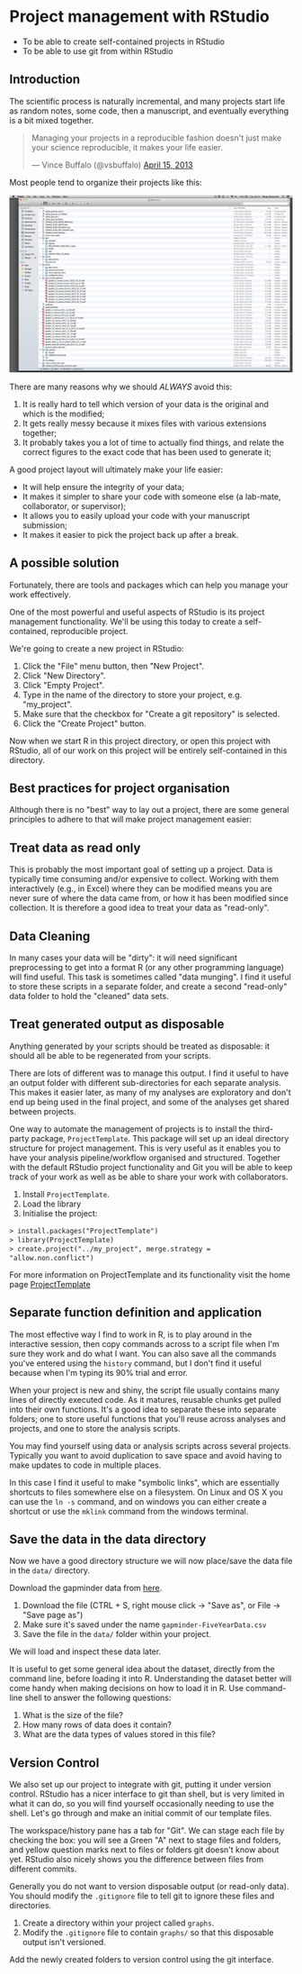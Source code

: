 Project management with RStudio
===============================

<!--sec data-title="Learning Objectives" data-id="obj" data-show=true data-collapse=false ces-->
-   To be able to create self-contained projects in RStudio
-   To be able to use git from within RStudio

<!--endsec-->
Introduction
------------

The scientific process is naturally incremental, and many projects start
life as random notes, some code, then a manuscript, and eventually
everything is a bit mixed together.

<blockquote class="twitter-tweet">
<p>
Managing your projects in a reproducible fashion doesn't just make your
science reproducible, it makes your life easier.
</p>
&mdash; Vince Buffalo (@vsbuffalo)
<a href="https://twitter.com/vsbuffalo/status/323638476153167872">April
15, 2013</a>
</blockquote>
<script async src="//platform.twitter.com/widgets.js" charset="utf-8"></script>
Most people tend to organize their projects like this:

![](images/bad_layout.png)

There are many reasons why we should *ALWAYS* avoid this:

1.  It is really hard to tell which version of your data is the original
    and which is the modified;
2.  It gets really messy because it mixes files with various extensions
    together;
3.  It probably takes you a lot of time to actually find things, and
    relate the correct figures to the exact code that has been used to
    generate it;

A good project layout will ultimately make your life easier:

-   It will help ensure the integrity of your data;
-   It makes it simpler to share your code with someone else (a
    lab-mate, collaborator, or supervisor);
-   It allows you to easily upload your code with your manuscript
    submission;
-   It makes it easier to pick the project back up after a break.

A possible solution
-------------------

Fortunately, there are tools and packages which can help you manage your
work effectively.

One of the most powerful and useful aspects of RStudio is its project
management functionality. We'll be using this today to create a
self-contained, reproducible project.

<!--sec data-title="Challenge 1: Creating a self-contained project" data-id="ch1" data-show=true data-collapse=false ces-->
We're going to create a new project in RStudio:

1.  Click the "File" menu button, then "New Project".
2.  Click "New Directory".
3.  Click "Empty Project".
4.  Type in the name of the directory to store your project, e.g.
    "my\_project".
5.  Make sure that the checkbox for "Create a git repository"
    is selected.
6.  Click the "Create Project" button.

<!--endsec-->
Now when we start R in this project directory, or open this project with
RStudio, all of our work on this project will be entirely self-contained
in this directory.

Best practices for project organisation
---------------------------------------

Although there is no "best" way to lay out a project, there are some
general principles to adhere to that will make project management
easier:

Treat data as read only
-----------------------

This is probably the most important goal of setting up a project. Data
is typically time consuming and/or expensive to collect. Working with
them interactively (e.g., in Excel) where they can be modified means you
are never sure of where the data came from, or how it has been modified
since collection. It is therefore a good idea to treat your data as
"read-only".

Data Cleaning
-------------

In many cases your data will be "dirty": it will need significant
preprocessing to get into a format R (or any other programming language)
will find useful. This task is sometimes called "data munging". I find
it useful to store these scripts in a separate folder, and create a
second "read-only" data folder to hold the "cleaned" data sets.

Treat generated output as disposable
------------------------------------

Anything generated by your scripts should be treated as disposable: it
should all be able to be regenerated from your scripts.

There are lots of different was to manage this output. I find it useful
to have an output folder with different sub-directories for each
separate analysis. This makes it easier later, as many of my analyses
are exploratory and don't end up being used in the final project, and
some of the analyses get shared between projects.

<!--sec data-title="Tip: ProjectTemplate - a possible solution" data-id="tip1" data-show=true data-collapse=true ces-->
One way to automate the management of projects is to install the
third-party package, `ProjectTemplate`. This package will set up an
ideal directory structure for project management. This is very useful as
it enables you to have your analysis pipeline/workflow organised and
structured. Together with the default RStudio project functionality and
Git you will be able to keep track of your work as well as be able to
share your work with collaborators.

1.  Install `ProjectTemplate`.
2.  Load the library
3.  Initialise the project:

<!-- -->

    > install.packages("ProjectTemplate")
    > library(ProjectTemplate)
    > create.project("../my_project", merge.strategy = "allow.non.conflict")

For more information on ProjectTemplate and its functionality visit the
home page [ProjectTemplate](http://projecttemplate.net/index.html)

<!--endsec-->
Separate function definition and application
--------------------------------------------

The most effective way I find to work in R, is to play around in the
interactive session, then copy commands across to a script file when I'm
sure they work and do what I want. You can also save all the commands
you've entered using the `history` command, but I don't find it useful
because when I'm typing its 90% trial and error.

When your project is new and shiny, the script file usually contains
many lines of directly executed code. As it matures, reusable chunks get
pulled into their own functions. It's a good idea to separate these into
separate folders; one to store useful functions that you'll reuse across
analyses and projects, and one to store the analysis scripts.

<!--sec data-title="Tip: Avoiding duplication" data-id="tip2" data-show=true data-collapse=true ces-->
You may find yourself using data or analysis scripts across several
projects. Typically you want to avoid duplication to save space and
avoid having to make updates to code in multiple places.

In this case I find it useful to make "symbolic links", which are
essentially shortcuts to files somewhere else on a filesystem. On Linux
and OS X you can use the `ln -s` command, and on windows you can either
create a shortcut or use the `mklink` command from the windows terminal.

<!--endsec-->
Save the data in the data directory
-----------------------------------

Now we have a good directory structure we will now place/save the data
file in the `data/` directory.

<!--sec data-title="Challenge 2" data-id="ch2" data-show=true data-collapse=false ces-->
Download the gapminder data from
[here](https://raw.githubusercontent.com/resbaz/r-novice-gapminder-files/master/data/gapminder-FiveYearData.csv).

1.  Download the file (CTRL + S, right mouse click -&gt; "Save as", or
    File -&gt; "Save page as")
2.  Make sure it's saved under the name `gapminder-FiveYearData.csv`
3.  Save the file in the `data/` folder within your project.

We will load and inspect these data later.

<!--endsec-->
<!--sec data-title="Challenge 3" data-id="obj" data-show=true data-collapse=false ces-->
It is useful to get some general idea about the dataset, directly from
the command line, before loading it into R. Understanding the dataset
better will come handy when making decisions on how to load it in R. Use
command-line shell to answer the following questions:

1.  What is the size of the file?
2.  How many rows of data does it contain?
3.  What are the data types of values stored in this file?

<!--endsec-->
Version Control
---------------

We also set up our project to integrate with git, putting it under
version control. RStudio has a nicer interface to git than shell, but is
very limited in what it can do, so you will find yourself occasionally
needing to use the shell. Let's go through and make an initial commit of
our template files.

The workspace/history pane has a tab for "Git". We can stage each file
by checking the box: you will see a Green "A" next to stage files and
folders, and yellow question marks next to files or folders git doesn't
know about yet. RStudio also nicely shows you the difference between
files from different commits.

<!--sec data-title="Tip: Versioning disposable output" data-id="tip3" data-show=true data-collapse=true ces-->
Generally you do not want to version disposable output (or read-only
data). You should modify the `.gitignore` file to tell git to ignore
these files and directories.

<!--endsec-->
<!--sec data-title="Challenge 4" data-id="ch4" data-show=true data-collapse=false ces-->
1.  Create a directory within your project called `graphs`.
2.  Modify the `.gitignore` file to contain `graphs/` so that this
    disposable output isn't versioned.

Add the newly created folders to version control using the git
interface.

<!--endsec-->
